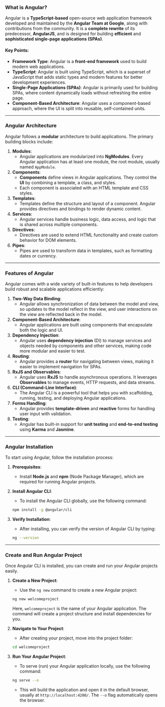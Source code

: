 ### **What is Angular?**

Angular is a **TypeScript-based** open-source web application framework developed and maintained by the **Angular Team at Google**, along with contributions from the community. It is a **complete rewrite** of its predecessor, **AngularJS**, and is designed for building **efficient** and **sophisticated single-page applications (SPAs)**.

#### Key Points:

- **Framework Type**: Angular is a **front-end framework** used to build modern web applications.
- **TypeScript**: Angular is built using TypeScript, which is a superset of JavaScript that adds static types and modern features for better development experiences.
- **Single-Page Applications (SPAs)**: Angular is primarily used for building SPAs, where content dynamically loads without refreshing the entire page.
- **Component-Based Architecture**: Angular uses a component-based approach, where the UI is split into reusable, self-contained units.

---

### **Angular Architecture**

Angular follows a **modular** architecture to build applications. The primary building blocks include:

1. **Modules**:
    - Angular applications are modularized into **NgModules**. Every Angular application has at least one module, the root module, usually named `AppModule`.
2. **Components**:
    - **Components** define views in Angular applications. They control the **UI** by combining a template, a class, and styles.
    - Each component is associated with an HTML template and CSS styles.
3. **Templates**:
    - Templates define the structure and layout of a component. Angular provides directives and bindings to render dynamic content.
4. **Services**:
    - Angular services handle business logic, data access, and logic that is shared across multiple components.
5. **Directives**:
    - Directives are used to extend HTML functionality and create custom behavior for DOM elements.
6. **Pipes**:
    - Pipes are used to transform data in templates, such as formatting dates or currency.

---

### **Features of Angular**

Angular comes with a wide variety of built-in features to help developers build robust and scalable applications efficiently:

1. **Two-Way Data Binding**:
    - Angular allows synchronization of data between the model and view, so updates to the model reflect in the view, and user interactions on the view are reflected back in the model.
2. **Component-Based Architecture**:
    - Angular applications are built using components that encapsulate both the logic and UI.
3. **Dependency Injection**:
    - Angular uses **dependency injection** (DI) to manage services and objects needed by components and other services, making code more modular and easier to test.
4. **Routing**:
    - Angular provides a **router** for navigating between views, making it easier to implement navigation for SPAs.
5. **RxJS and Observables**:
    - Angular uses **RxJS** to handle asynchronous operations. It leverages **Observables** to manage events, HTTP requests, and data streams.
6. **CLI (Command-Line Interface)**:
    - The Angular CLI is a powerful tool that helps you with scaffolding, running, testing, and deploying Angular applications.
7. **Forms Handling**:
    - Angular provides **template-driven** and **reactive** forms for handling user input with validation.
8. **Testing**:
    - Angular has built-in support for **unit testing** and **end-to-end testing** using **Karma** and **Jasmine**.

---

### **Angular Installation**

To start using Angular, follow the installation process:

1. **Prerequisites**:
    
    - Install **Node.js** and **npm** (Node Package Manager), which are required for running Angular projects.
        
2. **Install Angular CLI**:
    
    - To install the Angular CLI globally, use the following command:
    
    ```bash
    npm install -g @angular/cli
    ```
    
3. **Verify Installation**:
    
    - After installing, you can verify the version of Angular CLI by typing:
    
    ```bash
    ng --version
    ```
    

---

### **Create and Run Angular Project**

Once Angular CLI is installed, you can create and run your Angular projects easily.

1. **Create a New Project**:
    
    - Use the `ng new` command to create a new Angular project:
    
    ```bash
    ng new welcomeproject
    ```
    
    Here, `welcomeproject` is the name of your Angular application. The command will create a project structure and install dependencies for you.
    
2. **Navigate to Your Project**:
    
    - After creating your project, move into the project folder:
    
    ```bash
    cd welcomeproject
    ```
    
3. **Run Your Angular Project**:
    
    - To serve (run) your Angular application locally, use the following command:
    
    ```bash
    ng serve --o
    ```
    
    - This will build the application and open it in the default browser, usually at `http://localhost:4200/`. The `--o` flag automatically opens the browser.